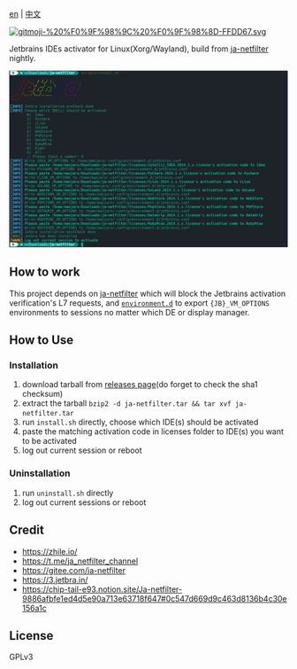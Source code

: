 [en](https://github.com/dhay3/ja-netfilter/blob/main/README.md) | [中文](https://github.com/dhay3/ja-netfilter/blob/main/docs/README-zh_cn.md)

[![gitmoji-%20%F0%9F%98%9C%20%F0%9F%98%8D-FFDD67.svg](https://img.shields.io/badge/gitmoji-%20😜%20😍-FFDD67.svg?style=flat-square)](https://gitmoji.dev)

Jetbrains IDEs activator for Linux(Xorg/Wayland), build from [ja-netfilter](https://gitee.com/ja-netfilter) nightly.

![image](https://raw.githubusercontent.com/dhay3/ja-netfilter/refs/heads/main/assests/2024-10-22_15-10-59.png)

## How to work

This project depends on 
[ja-netfilter](https://gitee.com/ja-netfilter) 
which will block the Jetbrains activation verification's L7 requests, and
[`environment.d`](https://www.freedesktop.org/software/systemd/man/latest/environment.d.html) 
to export `{JB}_VM_OPTIONS` environments to sessions no matter which DE or display manager.

## How to Use

### Installation

1. download tarball from [releases page](https://github.com/dhay3/ja-netfilter/releases)(do forget to check the sha1 checksum)
2. extract the tarball `bzip2 -d ja-netfilter.tar && tar xvf ja-netfilter.tar`
3. run `install.sh` directly, choose which IDE(s) should be activated
4. paste the matching activation code in licenses folder to IDE(s) you want to be activated
5. log out current session or reboot

### Uninstallation

1. run `uninstall.sh` directly
2. log out current sessions or reboot

## Credit

- https://zhile.io/
- https://t.me/ja_netfilter_channel
- https://gitee.com/ja-netfilter
- https://3.jetbra.in/
- https://chip-tail-e93.notion.site/Ja-netfilter-9886afbfe1ed4d5e90a713e63718f647#0c547d669d9c463d8136b4c30e156a1c

## License

GPLv3
